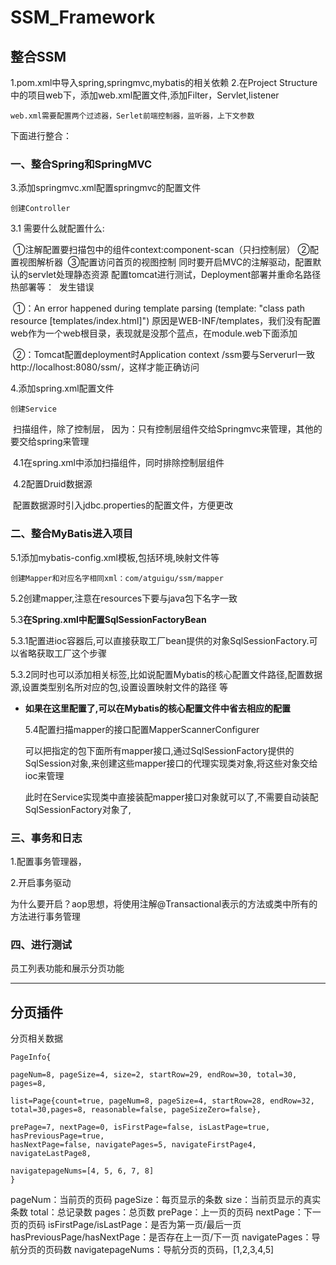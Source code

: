 # SSM_Framework

## 整合SSM

1.pom.xml中导入spring,springmvc,mybatis的相关依赖
2.在Project Structure中的项目web下，添加web.xml配置文件,添加Filter，Servlet,listener

```
web.xml需要配置两个过滤器，Serlet前端控制器，监听器，上下文参数
```

下面进行整合：

### 一、整合Spring和SpringMVC

3.添加springmvc.xml配置springmvc的配置文件

```
创建Controller
```

3.1 需要什么就配置什么:

​	①注解配置要扫描包中的组件context:component-scan（只扫控制层）
​	②配置视图解析器
​	③配置访问首页的视图控制 同时要开启MVC的注解驱动，配置默认的servlet处理静态资源
​	配置tomcat进行测试，Deployment部署并重命名路径热部署等：
​	发生错误

​	①：An error happened during template parsing (template: "class path resource [templates/index.html]")
原因是WEB-INF/templates，我们没有配置web作为一个web根目录，表现就是没那个蓝点，在module.web下面添加

​	②：Tomcat配置deployment时Application context /ssm要与Serverurl一致http://localhost:8080/ssm/，这样才能正确访问



4.添加spring.xml配置文件

```
创建Service
```

​	扫描组件，除了控制层， 因为：只有控制层组件交给Springmvc来管理，其他的要交给spring来管理

​	4.1在spring.xml中添加扫描组件，同时排除控制层组件

​	4.2配置Druid数据源

​	配置数据源时引入jdbc.properties的配置文件，方便更改

### 二、整合MyBatis进入项目

5.1添加mybatis-config.xml模板,包括环境,映射文件等

```
创建Mapper和对应名字相同xml：com/atguigu/ssm/mapper
```

5.2创建mapper,注意在resources下要与java包下名字一致

5.3**在Spring.xml中配置SqlSessionFactoryBean**

​	5.3.1配置进ioc容器后,可以直接获取工厂bean提供的对象SqlSessionFactory.可以省略获取工厂这个步骤

​	5.3.2同时也可以添加相关标签,比如说配置Mybatis的核心配置文件路径,配置数据源,设置类型别名所对应的包,设置设置映射文件的路径 等

- **如果在这里配置了,可以在Mybatis的核心配置文件中省去相应的配置**

  ​5.4配置扫描mapper的接口配置MapperScannerConfigurer

  ​可以把指定的包下面所有mapper接口,通过SqlSessionFactory提供的SqlSession对象,来创建这些mapper接口的代理实现类对象,将这些对象交给ioc来管理

  ​此时在Service实现类中直接装配mapper接口对象就可以了,不需要自动装配SqlSessionFactory对象了,

### 三、事务和日志

1.配置事务管理器，

2.开启事务驱动

​	为什么要开启？aop思想，将使用注解@Transactional表示的方法或类中所有的方法进行事务管理



### 四、进行测试

员工列表功能和展示分页功能

---



## 分页插件

分页相关数据

```
PageInfo{

pageNum=8, pageSize=4, size=2, startRow=29, endRow=30, total=30, pages=8,

list=Page{count=true, pageNum=8, pageSize=4, startRow=28, endRow=32, total=30,pages=8, reasonable=false, pageSizeZero=false},

prePage=7, nextPage=0, isFirstPage=false, isLastPage=true, hasPreviousPage=true,
hasNextPage=false, navigatePages=5, navigateFirstPage4, navigateLastPage8,

navigatepageNums=[4, 5, 6, 7, 8]
}

```

pageNum：当前页的页码
pageSize：每页显示的条数
size：当前页显示的真实条数
total：总记录数
pages：总页数
prePage：上一页的页码
nextPage：下一页的页码
isFirstPage/isLastPage：是否为第一页/最后一页
hasPreviousPage/hasNextPage：是否存在上一页/下一页
navigatePages：导航分页的页码数
navigatepageNums：导航分页的页码，[1,2,3,4,5]